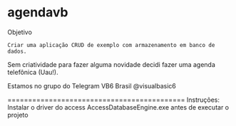 # agendavb

Objetivo

	Criar uma aplicação CRUD de exemplo com armazenamento em banco de dados.
Sem criatividade para fazer alguma novidade decidi fazer uma agenda telefônica (Uau!).

Estamos no grupo do Telegram VB6 Brasil @visualbasic6

===========================================
Instruções:
Instalar o driver do access AccessDatabaseEngine.exe antes de executar o projeto